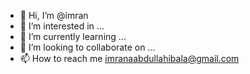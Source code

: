 - 👋 Hi, I’m @imran
- 👀 I’m interested in ...
- 🌱 I’m currently learning ...
- 💞️ I’m looking to collaborate on ...
- 📫 How to reach me imranaabdullahibala@gmail.com

<!---
imee4/imee4 is a ✨ special ✨ repository because its `README.md` (this file) appears on your GitHub profile.
You can click the Preview link to take a look at your changes.
--->
